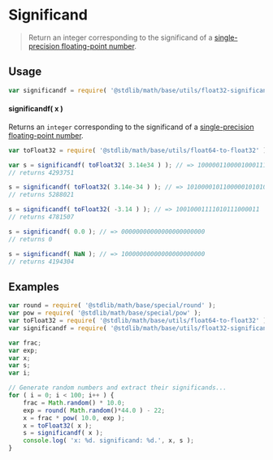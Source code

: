 Significand
===

> Return an integer corresponding to the significand of a [single-precision floating-point number][ieee754].


<!-- <usage> -->

## Usage

``` javascript
var significandf = require( '@stdlib/math/base/utils/float32-significand' );
```

#### significandf( x )

Returns an `integer` corresponding to the significand of a [single-precision floating-point number][ieee754].

``` javascript
var toFloat32 = require( '@stdlib/math/base/utils/float64-to-float32' );

var s = significandf( toFloat32( 3.14e34 ) ); // => 10000011000010001110111
// returns 4293751

s = significandf( toFloat32( 3.14e-34 ) ); // => 10100001011000001010101
// returns 5288021

s = significandf( toFloat32( -3.14 ) ); // => 10010001111010111000011
// returns 4781507

s = significandf( 0.0 ); // => 00000000000000000000000
// returns 0

s = significandf( NaN ); // => 10000000000000000000000
// returns 4194304
```

<!-- </usage> -->


<!-- <examples> -->

## Examples

``` javascript
var round = require( '@stdlib/math/base/special/round' );
var pow = require( '@stdlib/math/base/special/pow' );
var toFloat32 = require( '@stdlib/math/base/utils/float64-to-float32' );
var significandf = require( '@stdlib/math/base/utils/float32-significand' );

var frac;
var exp;
var x;
var s;
var i;

// Generate random numbers and extract their significands...
for ( i = 0; i < 100; i++ ) {
	frac = Math.random() * 10.0;
	exp = round( Math.random()*44.0 ) - 22;
	x = frac * pow( 10.0, exp );
	x = toFloat32( x );
	s = significandf( x );
	console.log( 'x: %d. significand: %d.', x, s );
}
```

<!-- </examples> -->


<!-- <links> -->

[ieee754]: https://en.wikipedia.org/wiki/IEEE_754-1985

<!-- </links> -->
